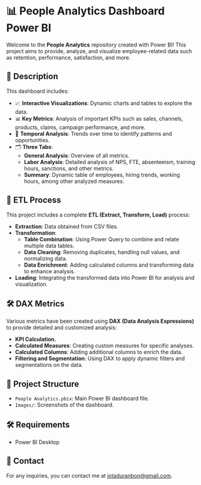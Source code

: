 # 📊 People Analytics Dashboard Power BI

Welcome to the **People Analytics** repository created with Power BI! 
This project aims to provide, analyze, and visualize employee-related data such as retention, performance, satisfaction, and more.

## 🚀 Description

This dashboard includes:
- 📈 **Interactive Visualizations**: Dynamic charts and tables to explore the data.
- 📊 **Key Metrics**: Analysis of important KPIs such as sales, channels, products, claims, campaign performance, and more.
- 📅 **Temporal Analysis**: Trends over time to identify patterns and opportunities.
- 🗂️ **Three Tabs**: 
  - **General Analysis**: Overview of all metrics.
  - **Labor Analysis**: Detailed analysis of NPS, FTE, absenteeism, training hours, sanctions, and other metrics.
  - **Summary**: Dynamic table of employees, hiring trends, working hours, among other analyzed measures.

## 🔄 ETL Process

This project includes a complete **ETL (Extract, Transform, Load)** process:
- **Extraction**: Data obtained from CSV files.
- **Transformation**: 
  - **Table Combination**: Using Power Query to combine and relate multiple data tables.
  - **Data Cleaning**: Removing duplicates, handling null values, and normalizing data.
  - **Data Enrichment**: Adding calculated columns and transforming data to enhance analysis.
- **Loading**: Integrating the transformed data into Power BI for analysis and visualization.

## 🛠️ DAX Metrics

Various metrics have been created using **DAX (Data Analysis Expressions)** to provide detailed and customized analysis:
- **KPI Calculation.**
- **Calculated Measures**: Creating custom measures for specific analyses.
- **Calculated Columns**: Adding additional columns to enrich the data.
- **Filtering and Segmentation**: Using DAX to apply dynamic filters and segmentations on the data.

## 📂 Project Structure

- `People Analytics.pbix`: Main Power BI dashboard file.
- `Images/`: Screenshots of the dashboard.

## 🛠️ Requirements

- Power BI Desktop

## 📧 Contact

For any inquiries, you can contact me at jotaduranbon@gmail.com.
